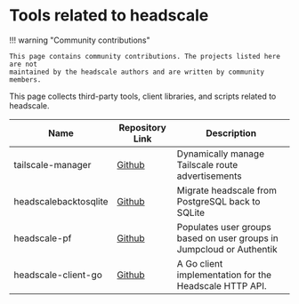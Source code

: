 # Tools related to headscale

!!! warning "Community contributions"

    This page contains community contributions. The projects listed here are not
    maintained by the headscale authors and are written by community members.

This page collects third-party tools, client libraries, and scripts related to headscale.

| Name                  | Repository Link                                                 | Description                                                          |
| --------------------- | --------------------------------------------------------------- | -------------------------------------------------------------------- |
| tailscale-manager     | [Github](https://github.com/singlestore-labs/tailscale-manager) | Dynamically manage Tailscale route advertisements                    |
| headscalebacktosqlite | [Github](https://github.com/bigbozza/headscalebacktosqlite)     | Migrate headscale from PostgreSQL back to SQLite                     |
| headscale-pf          | [Github](https://github.com/YouSysAdmin/headscale-pf)           | Populates user groups based on user groups in Jumpcloud or Authentik |
| headscale-client-go   | [Github](https://github.com/hibare/headscale-client-go)         | A Go client implementation for the Headscale HTTP API.               |
